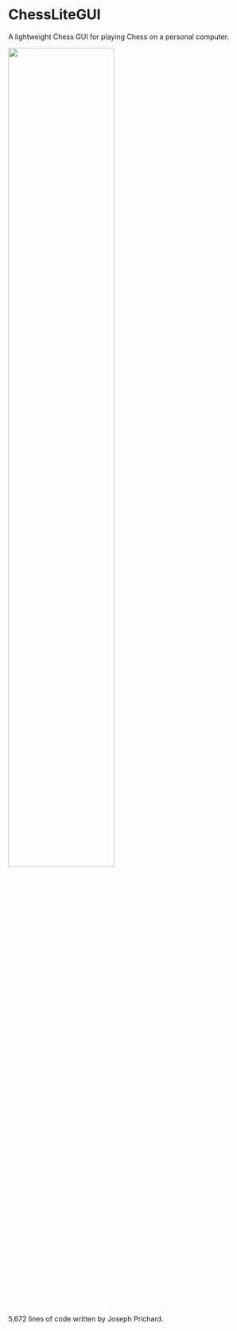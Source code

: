 # ChessLiteGUI
 A lightweight Chess GUI for playing Chess on a personal computer.
 
 <img src="https://github.com/JosephPrichard/ChessLiteGUI/blob/master/docments/chesslite1.png?raw=true" width="65%" height="65%">

 5,672 lines of code written by Joseph Prichard.
